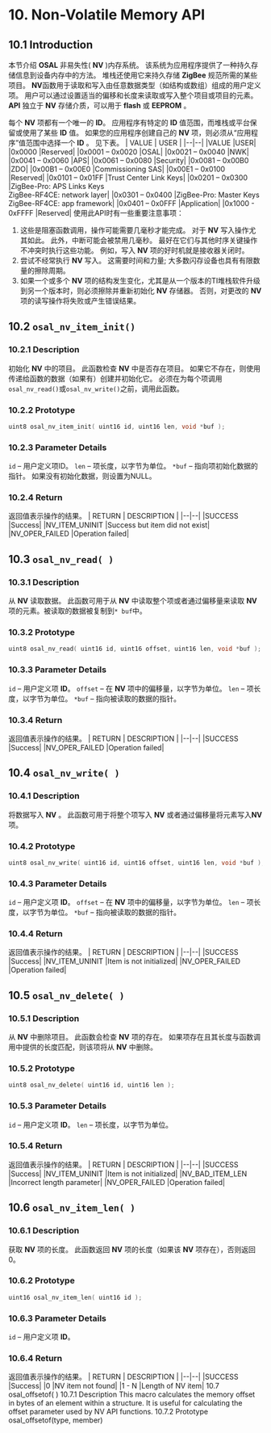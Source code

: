 
# 10. Non-Volatile Memory API
## 10.1 Introduction
本节介绍 **OSAL** 非易失性( **NV** )内存系统。 该系统为应用程序提供了一种持久存储信息到设备内存中的方法。 堆栈还使用它来持久存储 **ZigBee** 规范所需的某些项目。 **NV**函数用于读取和写入由任意数据类型（如结构或数组）组成的用户定义项。 用户可以通过设置适当的偏移和长度来读取或写入整个项目或项目的元素。 **API** 独立于 **NV** 存储介质，可以用于 **flash** 或 **EEPROM** 。

每个 **NV** 项都有一个唯一的 **ID**。 应用程序有特定的 **ID** 值范围，而堆栈或平台保留或使用了某些 **ID** 值。 如果您的应用程序创建自己的 **NV** 项，则必须从“应用程序”值范围中选择一个 **ID** 。 见下表。
| VALUE | USER |
|--|--|
|VALUE |USER|
|0x0000 |Reserved|
|0x0001 – 0x0020 |OSAL|
|0x0021 – 0x0040 |NWK|
|0x0041 – 0x0060 |APS|
|0x0061 – 0x0080 |Security|
|0x0081 – 0x00B0 |ZDO|
|0x00B1 – 0x00E0 |Commissioning SAS|
|0x00E1 – 0x0100 |Reserved|
|0x0101 – 0x01FF |Trust Center Link Keys|
|0x0201 – 0x0300 |ZigBee-Pro: APS Links Keys <br>ZigBee-RF4CE: network layer|
|0x0301 – 0x0400 |ZigBee-Pro: Master Keys <br>ZigBee-RF4CE: app framework|
|0x0401 – 0x0FFF |Application|
|0x1000 - 0xFFFF |Reserved|
使用此API时有一些重要注意事项：
1. 这些是阻塞函数调用，操作可能需要几毫秒才能完成。 对于 **NV** 写入操作尤其如此。 此外，中断可能会被禁用几毫秒。 最好在它们与其他时序关键操作不冲突时执行这些功能。 例如，写入 **NV** 项的好时机就是接收器关闭时。
2. 尝试不经常执行 **NV** 写入。 这需要时间和力量; 大多数闪存设备也具有有限数量的擦除周期。
3. 如果一个或多个 **NV** 项的结构发生变化，尤其是从一个版本的TI堆栈软件升级到另一个版本时，则必须擦除并重新初始化 **NV** 存储器。 否则，对更改的 **NV** 项的读写操作将失败或产生错误结果。
## 10.2 `osal_nv_item_init()`
### 10.2.1 Description
初始化 **NV** 中的项目。 此函数检查 **NV** 中是否存在项目。 如果它不存在，则使用传递给函数的数据（如果有）创建并初始化它。
必须在为每个项调用`osal_nv_read()`或`osal_nv_write()`之前，调用此函数。
### 10.2.2 Prototype
``` c
uint8 osal_nv_item_init( uint16 id, uint16 len, void *buf );
```
### 10.2.3 Parameter Details
`id` – 用户定义项ID。
`len` – 项长度，以字节为单位。
`*buf` – 指向项初始化数据的指针。 如果没有初始化数据，则设置为NULL。
### 10.2.4 Return
返回值表示操作的结果。
| RETURN | DESCRIPTION |
|--|--|
|SUCCESS |Success|
|NV_ITEM_UNINIT |Success but item did not exist|
|NV_OPER_FAILED |Operation failed|
## 10.3 `osal_nv_read( )`
### 10.3.1 Description
从 **NV** 读取数据。 此函数可用于从 **NV** 中读取整个项或者通过偏移量来读取 **NV** 项的元素。被读取的数据被复制到`* buf`中。
### 10.3.2 Prototype
``` c
uint8 osal_nv_read( uint16 id, uint16 offset, uint16 len, void *buf );
```
### 10.3.3 Parameter Details
`id` – 用户定义项 **ID**。
`offset` – 在 **NV** 项中的偏移量，以字节为单位。
`len` – 项长度，以字节为单位。
`*buf` – 指向被读取的数据的指针。
### 10.3.4 Return
返回值表示操作的结果。
| RETURN | DESCRIPTION |
|--|--|
|SUCCESS |Success|
|NV_OPER_FAILED |Operation failed|
## 10.4 `osal_nv_write( )`
### 10.4.1 Description
将数据写入 **NV** 。 此函数可用于将整个项写入 **NV** 或者通过偏移量将元素写入**NV** 项。
### 10.4.2 Prototype
``` c
uint8 osal_nv_write( uint16 id, uint16 offset, uint16 len, void *buf );
```
### 10.4.3 Parameter Details
`id` – 用户定义项 **ID**。
`offset` – 在 **NV** 项中的偏移量，以字节为单位。
`len` – 项长度，以字节为单位。
`*buf` – 指向被读取的数据的指针。
### 10.4.4 Return
返回值表示操作的结果。
| RETURN | DESCRIPTION |
|--|--|
|SUCCESS |Success|
|NV_ITEM_UNINIT |Item is not initialized|
|NV_OPER_FAILED |Operation failed|
## 10.5 `osal_nv_delete( )`
### 10.5.1 Description
从 **NV** 中删除项目。 此函数会检查 **NV** 项的存在。 如果项存在且其长度与函数调用中提供的长度匹配，则该项将从 **NV** 中删除。
### 10.5.2 Prototype
``` c
uint8 osal_nv_delete( uint16 id, uint16 len );
``` 
### 10.5.3 Parameter Details
`id` – 用户定义项 **ID**。
`len` – 项长度，以字节为单位。
### 10.5.4 Return
返回值表示操作的结果。
| RETURN | DESCRIPTION |
|--|--|
|SUCCESS |Success|
|NV_ITEM_UNINIT |Item is not initialized|
|NV_BAD_ITEM_LEN |Incorrect length parameter|
|NV_OPER_FAILED |Operation failed|
## 10.6 `osal_nv_item_len( )`
### 10.6.1 Description
获取 **NV** 项的长度。 此函数返回 **NV** 项的长度（如果该 **NV** 项存在），否则返回0。
### 10.6.2 Prototype
``` c
uint16 osal_nv_item_len( uint16 id );
``` 
### 10.6.3 Parameter Details
`id` – 用户定义项 **ID**。
### 10.6.4 Return
返回值表示操作的结果。
| RETURN | DESCRIPTION |
|--|--|
|SUCCESS |Success|
|0 |NV item not found|
|1 - N |Length of NV item|
10.7 osal_offsetof( )
10.7.1 Description
This macro calculates the memory offset in bytes of an element within a structure. It is useful for calculating the
offset parameter used by NV API functions.
10.7.2 Prototype
osal_offsetof(type, member)
<!--stackedit_data:
eyJoaXN0b3J5IjpbMTUzODIyNTE5MSwtMTE5MTkwODc2NiwxOD
k5OTM3OTMxLC0xMzY5OTM3MzUzLDc1NTA2NjM2LC0xNjg0NDAz
MzEzLDExNzIzMzA5NjYsLTEyNjU3OTAzOTIsMjA4NDc0ODExMi
wxMDkzNTYwMTEwLDE2MTIzOTExODEsMTY4MzQ1MzcwNSwxNTU2
OTYyMzddfQ==
-->